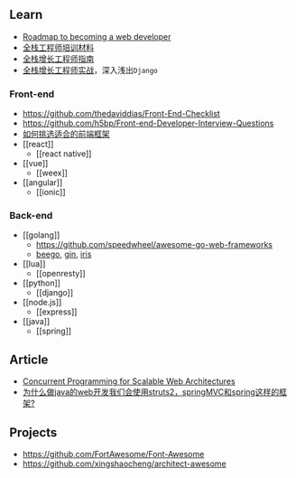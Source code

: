 ## Learn
- [Roadmap to becoming a web developer](https://github.com/kamranahmedse/developer-roadmap)
- [全栈工程师培训材料](https://github.com/ruanyf/jstraining)
- [全栈增长工程师指南](http://growth.phodal.com/)
- [全栈增长工程师实战](http://growth-in-action.phodal.com/)，深入浅出`Django`

### Front-end
- https://github.com/thedaviddias/Front-End-Checklist
- https://github.com/h5bp/Front-end-Developer-Interview-Questions
- [如何挑选适合的前端框架](https://github.com/RubyLouvre/agate/issues/8#issuecomment-99820791)
- [[react]]
    - [[react native]]
- [[vue]]
    - [[weex]]
- [[angular]]
    - [[ionic]]

### Back-end
- [[golang]]
    - https://github.com/speedwheel/awesome-go-web-frameworks
    - [beego](https://github.com/astaxie/beego), [gin](https://github.com/gin-gonic/gin), [iris](https://github.com/kataras/iris)
- [[lua]]
    - [[openresty]]
- [[python]]
    - [[django]]
- [[node.js]]
    - [[express]]
- [[java]]
    - [[spring]]

## Article
- [Concurrent Programming for Scalable Web Architectures](http://berb.github.io/diploma-thesis/original/) 
- [为什么做java的web开发我们会使用struts2，springMVC和spring这样的框架?](https://github.com/RubyLouvre/agate/issues/8)

## Projects 
- https://github.com/FortAwesome/Font-Awesome
- https://github.com/xingshaocheng/architect-awesome
